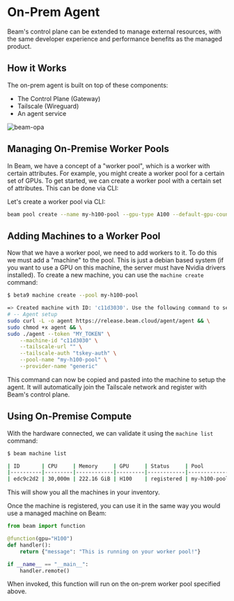 # On-Prem Agent

Beam's control plane can be extended to manage external resources, with the same developer experience and performance benefits as the managed product.

## How it Works

The on-prem agent is built on top of these components:

- The Control Plane (Gateway)
- Tailscale (Wireguard)
- An agent service

![beam-opa](https://github.com/beam-cloud/beta9/blob/eli/opa/docs/opa/opa.png?raw=true)

## Managing On-Premise Worker Pools

In Beam, we have a concept of a "worker pool", which is a worker with certain attributes. For example, you might create a worker pool
for a certain set of GPUs. To get started, we can create a worker pool with a certain set of attributes. This can be done via CLI:

Let's create a worker pool via CLI:

```sh
beam pool create --name my-h100-pool --gpu-type A100 --default-gpu-count 1
```

## Adding Machines to a Worker Pool

Now that we have a worker pool, we need to add workers to it. To do this we must add a "machine" to the pool. This is just
a debian based system (if you want to use a GPU on this machine, the server must have Nvidia drivers installed). To create a new machine, you can use the `machine create` command:

```sh
$ beta9 machine create --pool my-h100-pool

=> Created machine with ID: 'c11d3030'. Use the following command to setup the node:
# -- Agent setup
sudo curl -L -o agent https://release.beam.cloud/agent/agent && \
sudo chmod +x agent && \
sudo ./agent --token "MY_TOKEN" \
    --machine-id "c11d3030" \
    --tailscale-url "" \
    --tailscale-auth "tskey-auth" \
    --pool-name "my-h100-pool" \
    --provider-name "generic"
```

This command can now be copied and pasted into the machine to setup the agent. It will automatically join the Tailscale network and register with Beam's control plane.

## Using On-Premise Compute

With the hardware connected, we can validate it using the `machine list` command:

```sh
$ beam machine list

| ID       | CPU     | Memory     | GPU     | Status     | Pool         |
|----------|---------|------------|---------|------------|--------------|
| edc9c2d2 | 30,000m | 222.16 GiB | H100    | registered | my-h100-pool |
```

This will show you all the machines in your inventory.

Once the machine is registered, you can use it in the same way you would use a managed machine on Beam:

```python
from beam import function

@function(gpu="H100")
def handler():
    return {"message": "This is running on your worker pool!"}

if __name__ == "__main__":
    handler.remote()
```

When invoked, this function will run on the on-prem worker pool specified above.
